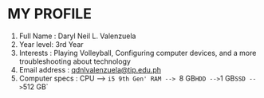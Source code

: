 # MY PROFILE

1. Full Name : Daryl Neil L. Valenzuela
1. Year level: 3rd Year
1. Interests : Playing Volleyball, Configuring computer devices, and a more troubleshooting about technology
1. Email address : qdnlvalenzuela@tip.edu.ph
1. Computer specs :  CPU --> `i5 9th Gen'
                     RAM --> `8 GB`
                     HDD --> `1 GB`
                     SSD --> `512 GB`
